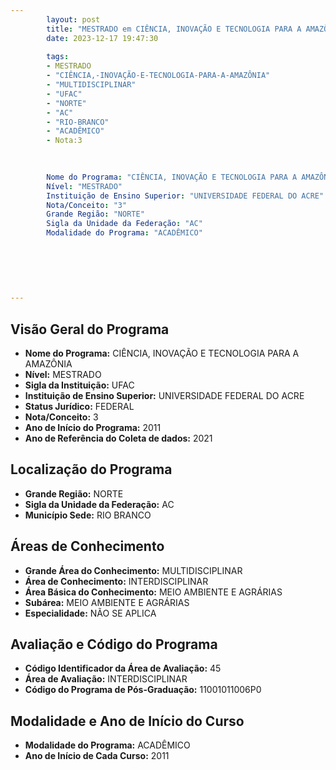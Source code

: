 ```yaml
---
        layout: post
        title: "MESTRADO em CIÊNCIA, INOVAÇÃO E TECNOLOGIA PARA A AMAZÔNIA na UFAC  "
        date: 2023-12-17 19:47:30
     
        tags:
        - MESTRADO
        - "CIÊNCIA,-INOVAÇÃO-E-TECNOLOGIA-PARA-A-AMAZÔNIA"
        - "MULTIDISCIPLINAR"
        - "UFAC"
        - "NORTE"
        - "AC"
        - "RIO-BRANCO"
        - "ACADÊMICO"
        - Nota:3
        
        

        Nome do Programa: "CIÊNCIA, INOVAÇÃO E TECNOLOGIA PARA A AMAZÔNIA"
        Nível: "MESTRADO"
        Instituição de Ensino Superior: "UNIVERSIDADE FEDERAL DO ACRE"
        Nota/Conceito: "3"
        Grande Região: "NORTE"
        Sigla da Unidade da Federação: "AC"
        Modalidade do Programa: "ACADÊMICO"
        
        
        
        
        
        
---
```

## Visão Geral do Programa
- **Nome do Programa:** CIÊNCIA, INOVAÇÃO E TECNOLOGIA PARA A AMAZÔNIA
- **Nível:** MESTRADO
- **Sigla da Instituição:** UFAC
- **Instituição de Ensino Superior:** UNIVERSIDADE FEDERAL DO ACRE
- **Status Jurídico:** FEDERAL
- **Nota/Conceito:** 3
- **Ano de Início do Programa:** 2011
- **Ano de Referência do Coleta de dados:** 2021

## Localização do Programa
- **Grande Região:** NORTE
- **Sigla da Unidade da Federação:** AC
- **Município Sede:** RIO BRANCO

## Áreas de Conhecimento
- **Grande Área do Conhecimento:** MULTIDISCIPLINAR
- **Área de Conhecimento:** INTERDISCIPLINAR
- **Área Básica do Conhecimento:** MEIO AMBIENTE E AGRÁRIAS
- **Subárea:** MEIO AMBIENTE E AGRÁRIAS
- **Especialidade:** NÃO SE APLICA

## Avaliação e Código do Programa
- **Código Identificador da Área de Avaliação:** 45
- **Área de Avaliação:** INTERDISCIPLINAR
- **Código do Programa de Pós-Graduação:** 11001011006P0


## Modalidade e Ano de Início do Curso
- **Modalidade do Programa:** ACADÊMICO
- **Ano de Início de Cada Curso:** 2011
